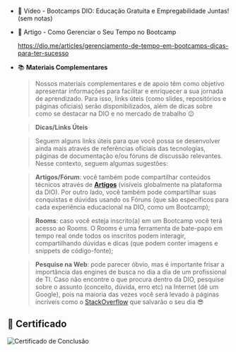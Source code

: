 - 🎦 Vídeo - Bootcamps DIO: Educação Gratuita e Empregabilidade Juntas! (sem notas)
- 📜 Artigo - Como Gerenciar o Seu Tempo no Bootcamp
    
    https://dio.me/articles/gerenciamento-de-tempo-em-bootcamps-dicas-para-ter-sucesso
    
- 📚 **Materiais Complementares**
    
    > Nossos materiais complementares e de apoio têm como objetivo apresentar informações para facilitar e enriquecer a sua jornada de aprendizado. Para isso, links úteis (como slides, repositórios e páginas oficiais) serão disponibilizados, além de dicas sobre como se destacar na DIO e no mercado de trabalho 😉
    > 
    
    > **Dicas/Links Úteis**
    > 
    
    > Seguem alguns links úteis para que você possa se desenvolver ainda mais através de referências oficiais das tecnologias, páginas de documentação e/ou fóruns de discussão relevantes. Nesse contexto, seguem algumas sugestões:
    > 
    
    > **Artigos/Fórum**: você também pode compartilhar conteúdos técnicos através de **[Artigos](https://web.dio.me/articles)** (visíveis globalmente na plataforma da DIO). Por outro lado, você também pode compartilhar suas conquistas e dúvidas usando os Fóruns (que são específicos para cada experiência educacional na DIO, como um Bootcamp);
    > 
    
    > **Rooms**: caso você esteja inscrito(a) em um Bootcamp você terá acesso ao Rooms. O Rooms é uma ferramenta de bate-papo em tempo real onde todos os inscritos podem interagir, compartilhando dúvidas e dicas (que podem conter imagens e snippets de código-fonte);
    > 
    
    > **Pesquise na Web**: pode parecer óbvio, mas é importante frisar a importância das engines de busca no dia a dia de um profissional de TI. Caso não encontre o que procura dentro da DIO, pesquise sobre o assunto (conceito, dúvida, erro etc) na Internet (dê um Google), pois na maioria das vezes você será levado à páginas incríveis como o [StackOverflow](https://stackoverflow.com/) que salvarão o seu dia 😎
    >

## 🎉 Certificado
![Certificado de Conclusão](https://hermes.digitalinnovation.one/certificates/cover/96FEC40F.jpg)